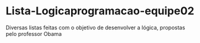 # Lista-Logicaprogramacao-equipe02
Diversas listas feitas com o objetivo de desenvolver a lógica, propostas pelo professor Obama
